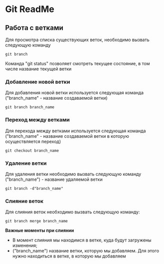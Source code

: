 # Git ReadMe

## Работа с ветками

Для просмотра списка существующих веток, необходимо вызвать следующую команду

    git branch

Команда "git status" позволяет смотреть текущее состояние, в том числе название текущей ветки

### Добавление новой ветки

Для добавления новой ветки используется следующая команда ("branch_name" - название создаваемой ветки)

    git branch branch_name

### Переход между ветками

Для перехода между ветками используется следующая команда ("branch_name" - название создаваемой ветки в которую осуществляется переход)

    git checkout branch_name

### Удаление ветки

Для удаления ветки необходимо вызвать следующую команду ("branch_name") - название удаляемой ветки

    git branch -d"branch_name"

### Слияние веток

Для слияния веток необходимо вызвать следующую команду:

    git branch merge branch_name

**Важные моменты при слиянии**

- В момент слияния мы находимся в ветке, куда будут загружены изменения;
- ("branch_name") название ветки, которую мы добавляем. Для этого нужно находиться в ветке, в которую мы добавляем
